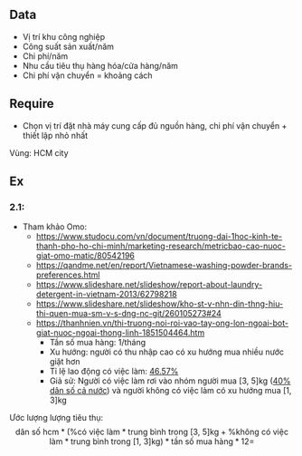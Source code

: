 ## Data
- Vị trí khu công nghiệp
- Công suất sản xuất/năm
- Chi phí/năm
- Nhu cầu tiêu thụ hàng hóa/cửa hàng/năm
- Chi phí vận chuyển = khoảng cách

## Require
- Chọn vị trí đặt nhà máy cung cấp đủ nguồn hàng, chi phí vận chuyển + thiết lập nhỏ nhất

Vùng: HCM city

## Ex

### 2.1:
<!-- - Giả sử: giặt đồ 3 lần 1 tuần -->
<!-- - 1 nắp: 35ml -->
- Tham khảo Omo:
    - https://www.studocu.com/vn/document/truong-dai-1hoc-kinh-te-thanh-pho-ho-chi-minh/marketing-research/metricbao-cao-nuoc-giat-omo-matic/80542196
    - https://qandme.net/en/report/Vietnamese-washing-powder-brands-preferences.html
    - https://www.slideshare.net/slideshow/report-about-laundry-detergent-in-vietnam-2013/62798218
    - https://www.slideshare.net/slideshow/kho-st-v-nhn-din-thng-hiu-thi-quen-mua-sm-v-s-dng-nc-git/260105273#24
    - https://thanhnien.vn/thi-truong-noi-roi-vao-tay-ong-lon-ngoai-bot-giat-nuoc-ngoai-thong-linh-1851504464.htm
        - Tần số mua hàng: 1/tháng
        - Xu hướng: người có thu nhập cao có xu hướng mua nhiều nước giặt hơn
        - Tỉ lệ lao động có việc làm: [46.57%](https://www.gso.gov.vn/px-web-2/?pxid=V0251&theme=D%C3%A2n%20s%E1%BB%91%20v%C3%A0%20lao%20%C4%91%E1%BB%99ng)
        - Giả sử: Người có việc làm rơi vào nhóm người mua [3, 5]kg ([40% dân số cả nước](https://www.slideshare.net/slideshow/report-about-laundry-detergent-in-vietnam-2013/62798218)) và người không có việc làm có xu hướng mua [1, 3]kg

Ước lượng lượng tiêu thụ: 
$$ \text{dân số hcm} * (\text{\%có việc làm} * \text{trung bình trong [3, 5]kg}  + \text{\%không có việc làm} * \text{trung bình trong [1, 3]kg} ) * \text{tần số mua hàng} * 12 =  
$$
